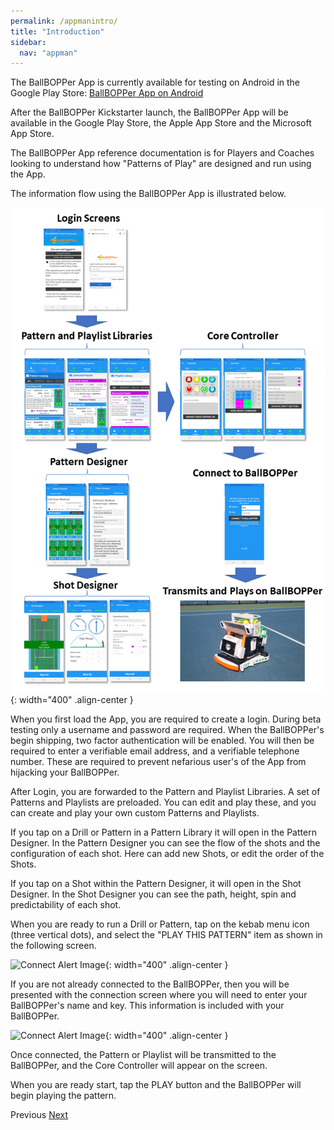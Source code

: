 ```yaml
---
permalink: /appmanintro/
title: "Introduction"
sidebar:
  nav: "appman"
---
```


The BallBOPPer App is currently available for testing on Android in the Google Play Store: <a href="https://play.google.com/store/apps/details?id=com.RoBOPPics.bbapp18" >BallBOPPer App on Android</a> 

After the BallBOPPer Kickstarter launch, the BallBOPPer App will be available in the Google Play Store, the Apple App Store and the Microsoft App Store.  

The BallBOPPer App reference documentation is for Players and Coaches looking to understand how "Patterns of Play" are designed and run using the App.

The information flow using the BallBOPPer App is illustrated below.

![Connect Alert Image](../assets/images/BallBOPPerScreenFlow003.png){: width="400" .align-center } 

When you first load the App, you are required to create a login. During beta testing only a username and password are required. When the BallBOPPer's begin shipping, two factor authentication will be enabled. You will then be required to enter a verifiable email address, and a verifiable telephone number. These are required to prevent nefarious user's of the App from hijacking your BallBOPPer.

After Login, you are forwarded to the Pattern and Playlist Libraries. A set of Patterns and Playlists are preloaded. You can edit and play these, and you can create and play your own custom Patterns and Playlists.

If you tap on a Drill or Pattern in a Pattern Library it will open in the Pattern Designer. In the Pattern Designer you can see the flow of the shots and the configuration of each shot. Here can add new Shots, or edit the order of the Shots.

If you tap on a Shot within the Pattern Designer, it will open in the Shot Designer. In the Shot Designer you can see the path, height, spin and predictability of each shot.

When you are ready to run a Drill or Pattern, tap on the kebab menu icon (three vertical dots), and select the "PLAY THIS PATTERN" item as shown in the following screen. 

![Connect Alert Image](../assets/images/PatternKabob001.png){: width="400" .align-center } 

If you are not already connected to the BallBOPPer, then you will be presented with the connection screen where you will need to enter your BallBOPPer's name and key. This information is included with your BallBOPPer.

![Connect Alert Image](../assets/images/ConnectionPage001.png){: width="400" .align-center }

Once connected, the Pattern or Playlist will be transmitted to the BallBOPPer, and the Core Controller will appear on the screen. 

When you are ready start, tap the PLAY button and the BallBOPPer will begin playing the pattern.

  <nav class="pagination">
      <a  class="pagination--pager disabled">Previous</a>
      <a href="/BallBOPPer/appmanconnect/" class="pagination--pager" title="Connect">Next</a> 
  </nav>
